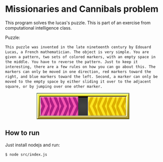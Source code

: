 # Missionaries and Cannibals problem

This program solves the lucas's puzzle. This is part of an exercise from computational intelligence class.

Puzzle: 

```
This puzzle was invented in the late nineteenth century by Edouard Lucas, a French mathematician. The object is very simple. You are given a pattern, two sets of colored markers, with an empty space in the middle. You have to reverse the pattern. Just to keep it interesting, there are a few rules on how you can go about this. The markers can only be moved in one direction, red markers toward the right, and blue markers toward the left. Second, a marker can only be moved to the empty space by either sliding it over to the adjacent square, or by jumping over one other marker.
```
<p align="center">
	<a href="">
		<img alt="puzzle" src="./puzzle.png" width="300px">
	</a>
</p>

## How to run

Just install nodejs and run:

```
$ node src/index.js
```

